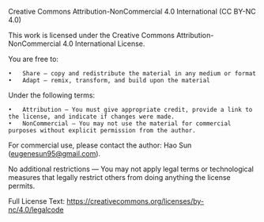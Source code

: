 Creative Commons Attribution-NonCommercial 4.0 International (CC BY-NC 4.0)

This work is licensed under the Creative Commons Attribution-NonCommercial 4.0 International License.

You are free to:

	•	Share — copy and redistribute the material in any medium or format
	•	Adapt — remix, transform, and build upon the material

Under the following terms:

	•	Attribution — You must give appropriate credit, provide a link to the license, and indicate if changes were made.
	•	NonCommercial — You may not use the material for commercial purposes without explicit permission from the author. 

For commercial use, please contact the author: Hao Sun (eugenesun95@gmail.com).

No additional restrictions — You may not apply legal terms or technological measures that legally restrict others from doing anything the license permits.

Full License Text: https://creativecommons.org/licenses/by-nc/4.0/legalcode
